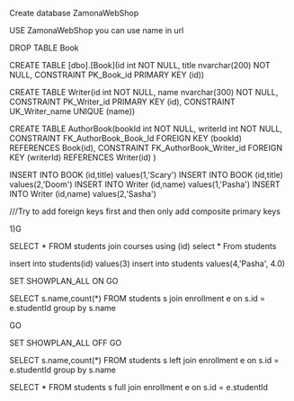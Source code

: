 Create database ZamonaWebShop

USE ZamonaWebShop you can use name in url 

DROP TABLE Book

CREATE TABLE [dbo].[Book](id int NOT NULL, 
title nvarchar(200) NOT NULL,
CONSTRAINT PK_Book_id PRIMARY KEY (id))


CREATE TABLE Writer(id int NOT NULL,
name nvarchar(300) NOT NULL,
CONSTRAINT PK_Writer_id PRIMARY KEY (id),
CONSTRAINT UK_Writer_name UNIQUE (name))

CREATE TABLE AuthorBook(bookId int NOT NULL,
writerId int NOT NULL,
CONSTRAINT FK_AuthorBook_Book_Id FOREIGN KEY (bookId)
REFERENCES Book(id),
CONSTRAINT FK_AuthorBook_Writer_id FOREIGN KEY (writerId)
REFERENCES Writer(id)
)


INSERT INTO BOOK (id,title) values(1,'Scary')
INSERT INTO BOOK (id,title) values(2,'Doom')
INSERT INTO Writer (id,name) values(1,'Pasha')
INSERT INTO Writer (id,name) values(2,'Sasha')



///Try to add foreign keys first and then only add composite primary keys

1)G

SELECT * FROM students 
join courses using (id)
select * From students

insert into students(id) values(3)
insert into students values(4,'Pasha', 4.0)

SET SHOWPLAN_ALL ON
GO


SELECT s.name,count(*)
FROM students s
join enrollment e on s.id = e.studentId
group by s.name

GO

SET SHOWPLAN_ALL OFF
GO


SELECT s.name,count(*)
FROM students s
left join enrollment e on s.id = e.studentId
group by s.name

SELECT *
FROM students s
full join enrollment e on s.id = e.studentId

